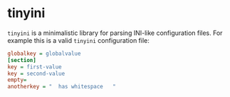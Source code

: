 # tinyini

`tinyini` is a minimalistic library for parsing INI-like configuration
files. For example this is a valid `tinyini` configuration file:

``` ini
globalkey = globalvalue
[section]
key = first-value
key = second-value
empty=
anotherkey = "  has whitespace   "
```

